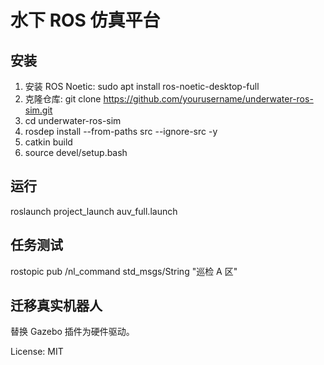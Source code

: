 # 水下 ROS 仿真平台

## 安装
1. 安装 ROS Noetic: sudo apt install ros-noetic-desktop-full
2. 克隆仓库: git clone https://github.com/yourusername/underwater-ros-sim.git
3. cd underwater-ros-sim
4. rosdep install --from-paths src --ignore-src -y
5. catkin build
6. source devel/setup.bash

## 运行
roslaunch project_launch auv_full.launch

## 任务测试
rostopic pub /nl_command std_msgs/String "巡检 A 区"

## 迁移真实机器人
替换 Gazebo 插件为硬件驱动。

License: MIT
